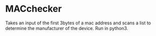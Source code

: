 # MACchecker
Takes an input of the first 3bytes of a mac address and scans a list to determine the manufacturer of the device.
Run in python3.
